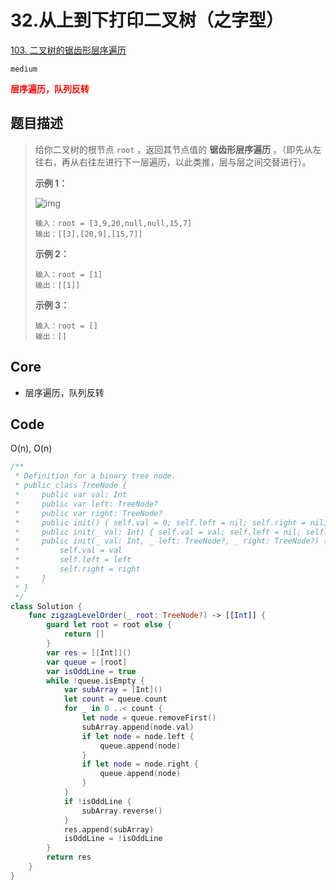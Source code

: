 # 32.从上到下打印二叉树（之字型）

[103. 二叉树的锯齿形层序遍历](https://leetcode.cn/problems/binary-tree-zigzag-level-order-traversal/)

`medium`

**<font color=red>层序遍历，队列反转</font>**

## 题目描述

> 给你二叉树的根节点 `root` ，返回其节点值的 **锯齿形层序遍历** 。（即先从左往右，再从右往左进行下一层遍历，以此类推，层与层之间交替进行）。
>
>  
>
> **示例 1：**
>
> ![img](https://assets.leetcode.com/uploads/2021/02/19/tree1.jpg)
>
> ```
> 输入：root = [3,9,20,null,null,15,7]
> 输出：[[3],[20,9],[15,7]]
> ```
>
> **示例 2：**
>
> ```
> 输入：root = [1]
> 输出：[[1]]
> ```
>
> **示例 3：**
>
> ```
> 输入：root = []
> 输出：[]
> ```

## Core

- 层序遍历，队列反转



## Code

O(n), O(n)

```swift
/**
 * Definition for a binary tree node.
 * public class TreeNode {
 *     public var val: Int
 *     public var left: TreeNode?
 *     public var right: TreeNode?
 *     public init() { self.val = 0; self.left = nil; self.right = nil; }
 *     public init(_ val: Int) { self.val = val; self.left = nil; self.right = nil; }
 *     public init(_ val: Int, _ left: TreeNode?, _ right: TreeNode?) {
 *         self.val = val
 *         self.left = left
 *         self.right = right
 *     }
 * }
 */
class Solution {
    func zigzagLevelOrder(_ root: TreeNode?) -> [[Int]] {
        guard let root = root else {
            return []
        }
        var res = [[Int]]()
        var queue = [root]
        var isOddLine = true
        while !queue.isEmpty {
            var subArray = [Int]()
            let count = queue.count 
            for _ in 0 ..< count {
                let node = queue.removeFirst()
                subArray.append(node.val)
                if let node = node.left {
                    queue.append(node)
                }
                if let node = node.right {
                    queue.append(node)
                }
            }
            if !isOddLine {
                subArray.reverse()
            }
            res.append(subArray)
            isOddLine = !isOddLine
        }
        return res
    }
}
```

